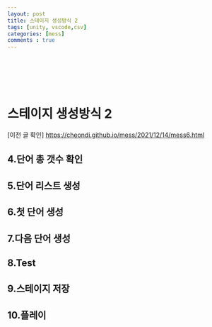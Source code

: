 ```yaml
---
layout: post
title: 스테이지 생성방식 2
tags: [unity, vscode,csv]
categories: [mess]
comments : true
---
```

<br>
<br>
<br>
<br>

# 스테이지 생성방식 2

[이전 글 확인] https://cheondi.github.io/mess/2021/12/14/mess6.html

## 4.단어 총 갯수 확인
## 5.단어 리스트 생성
## 6.첫 단어 생성
## 7.다음 단어 생성
## 8.Test
## 9.스테이지 저장
## 10.플레이